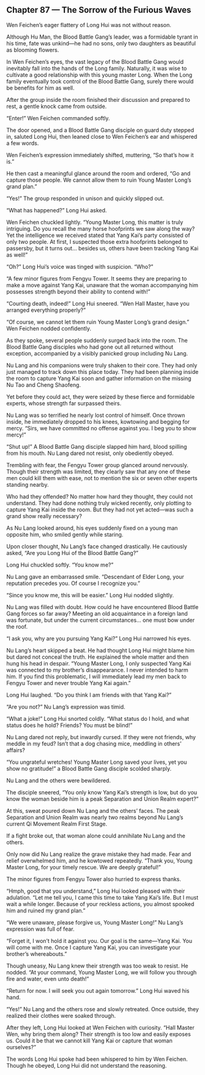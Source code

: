 ## Chapter 87 — The Sorrow of the Furious Waves

Wen Feichen’s eager flattery of Long Hui was not without reason.

Although Hu Man, the Blood Battle Gang’s leader, was a formidable tyrant in his time, fate was unkind—he had no sons, only two daughters as beautiful as blooming flowers.

In Wen Feichen’s eyes, the vast legacy of the Blood Battle Gang would inevitably fall into the hands of the Long family. Naturally, it was wise to cultivate a good relationship with this young master Long. When the Long family eventually took control of the Blood Battle Gang, surely there would be benefits for him as well.

After the group inside the room finished their discussion and prepared to rest, a gentle knock came from outside.

“Enter!” Wen Feichen commanded softly.

The door opened, and a Blood Battle Gang disciple on guard duty stepped in, saluted Long Hui, then leaned close to Wen Feichen’s ear and whispered a few words.

Wen Feichen’s expression immediately shifted, muttering, “So that’s how it is.”

He then cast a meaningful glance around the room and ordered, “Go and capture those people. We cannot allow them to ruin Young Master Long’s grand plan.”

“Yes!” The group responded in unison and quickly slipped out.

“What has happened?” Long Hui asked.

Wen Feichen chuckled lightly. “Young Master Long, this matter is truly intriguing. Do you recall the many horse hoofprints we saw along the way? Yet the intelligence we received stated that Yang Kai’s party consisted of only two people. At first, I suspected those extra hoofprints belonged to passersby, but it turns out… besides us, others have been tracking Yang Kai as well!”

“Oh?” Long Hui’s voice was tinged with suspicion. “Who?”

“A few minor figures from Fengyu Tower. It seems they are preparing to make a move against Yang Kai, unaware that the woman accompanying him possesses strength beyond their ability to contend with!”

“Courting death, indeed!” Long Hui sneered. “Wen Hall Master, have you arranged everything properly?”

“Of course, we cannot let them ruin Young Master Long’s grand design.” Wen Feichen nodded confidently.

As they spoke, several people suddenly surged back into the room. The Blood Battle Gang disciples who had gone out all returned without exception, accompanied by a visibly panicked group including Nu Lang.

Nu Lang and his companions were truly shaken to their core. They had only just managed to track down this place today. They had been planning inside the room to capture Yang Kai soon and gather information on the missing Nu Tao and Cheng Shaofeng.

Yet before they could act, they were seized by these fierce and formidable experts, whose strength far surpassed theirs.

Nu Lang was so terrified he nearly lost control of himself. Once thrown inside, he immediately dropped to his knees, kowtowing and begging for mercy. “Sirs, we have committed no offense against you. I beg you to show mercy!”

“Shut up!” A Blood Battle Gang disciple slapped him hard, blood spilling from his mouth. Nu Lang dared not resist, only obediently obeyed.

Trembling with fear, the Fengyu Tower group glanced around nervously. Though their strength was limited, they clearly saw that any one of these men could kill them with ease, not to mention the six or seven other experts standing nearby.

Who had they offended? No matter how hard they thought, they could not understand. They had done nothing truly wicked recently, only plotting to capture Yang Kai inside the room. But they had not yet acted—was such a grand show really necessary?

As Nu Lang looked around, his eyes suddenly fixed on a young man opposite him, who smiled gently while staring.

Upon closer thought, Nu Lang’s face changed drastically. He cautiously asked, “Are you Long Hui of the Blood Battle Gang?”

Long Hui chuckled softly. “You know me?”

Nu Lang gave an embarrassed smile. “Descendant of Elder Long, your reputation precedes you. Of course I recognize you.”

“Since you know me, this will be easier.” Long Hui nodded slightly.

Nu Lang was filled with doubt. How could he have encountered Blood Battle Gang forces so far away? Meeting an old acquaintance in a foreign land was fortunate, but under the current circumstances… one must bow under the roof.

“I ask you, why are you pursuing Yang Kai?” Long Hui narrowed his eyes.

Nu Lang’s heart skipped a beat. He had thought Long Hui might blame him but dared not conceal the truth. He explained the whole matter and then hung his head in despair. “Young Master Long, I only suspected Yang Kai was connected to my brother’s disappearance. I never intended to harm him. If you find this problematic, I will immediately lead my men back to Fengyu Tower and never trouble Yang Kai again.”

Long Hui laughed. “Do you think I am friends with that Yang Kai?”

“Are you not?” Nu Lang’s expression was timid.

“What a joke!” Long Hui snorted coldly. “What status do I hold, and what status does he hold? Friends? You must be blind!”

Nu Lang dared not reply, but inwardly cursed. If they were not friends, why meddle in my feud? Isn’t that a dog chasing mice, meddling in others’ affairs?

“You ungrateful wretches! Young Master Long saved your lives, yet you show no gratitude!” a Blood Battle Gang disciple scolded sharply.

Nu Lang and the others were bewildered.

The disciple sneered, “You only know Yang Kai’s strength is low, but do you know the woman beside him is a peak Separation and Union Realm expert?”

At this, sweat poured down Nu Lang and the others’ faces. The peak Separation and Union Realm was nearly two realms beyond Nu Lang’s current Qi Movement Realm First Stage.

If a fight broke out, that woman alone could annihilate Nu Lang and the others.

Only now did Nu Lang realize the grave mistake they had made. Fear and relief overwhelmed him, and he kowtowed repeatedly. “Thank you, Young Master Long, for your timely rescue. We are deeply grateful!”

The minor figures from Fengyu Tower also hurried to express thanks.

“Hmph, good that you understand,” Long Hui looked pleased with their adulation. “Let me tell you, I came this time to take Yang Kai’s life. But I must wait a while longer. Because of your reckless actions, you almost spooked him and ruined my grand plan.”

“We were unaware, please forgive us, Young Master Long!” Nu Lang’s expression was full of fear.

“Forget it, I won’t hold it against you. Our goal is the same—Yang Kai. You will come with me. Once I capture Yang Kai, you can investigate your brother’s whereabouts.”

Though uneasy, Nu Lang knew their strength was too weak to resist. He nodded. “At your command, Young Master Long, we will follow you through fire and water, even unto death!”

“Return for now. I will seek you out again tomorrow.” Long Hui waved his hand.

“Yes!” Nu Lang and the others rose and slowly retreated. Once outside, they realized their clothes were soaked through.

After they left, Long Hui looked at Wen Feichen with curiosity. “Hall Master Wen, why bring them along? Their strength is too low and easily exposes us. Could it be that we cannot kill Yang Kai or capture that woman ourselves?”

The words Long Hui spoke had been whispered to him by Wen Feichen. Though he obeyed, Long Hui did not understand the reasoning.